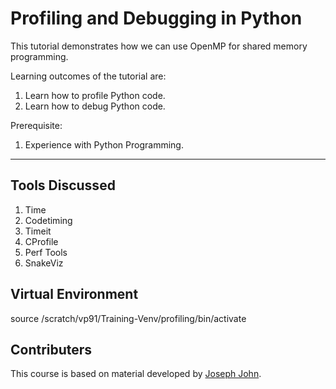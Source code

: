 # Profiling and Debugging in Python

This tutorial demonstrates how we can use OpenMP for shared memory programming.

Learning outcomes of the tutorial are:
1. Learn how to profile Python code.
2. Learn how to debug Python code.


Prerequisite:
1. Experience with Python Programming.
* * *

## Tools Discussed

1. Time
2. Codetiming
3. Timeit
4. CProfile
5. Perf Tools
6. SnakeViz

## Virtual Environment

source /scratch/vp91/Training-Venv/profiling/bin/activate


## Contributers
This course is based on material developed by [Joseph John](http://josephjohn.org).

